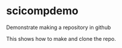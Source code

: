 # scicompdemo
Demonstrate making a repository in github

This shows how to make and clone the repo.
